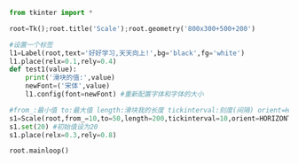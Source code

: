 
<BlogInfo id="805" title="24.Scale滑块组件" author="白日梦想猿" pv=0 read_times=0 pre_cost_time=0分26秒 category="GUI编程" tag_list="['GUI编程']" create_time="2020.06.29 12:15:09" update_time="2020.06.29 12:30:06" />

```python
from tkinter import *

root=Tk();root.title('Scale');root.geometry('800x300+500+200')

#设置一个标签
l1=Label(root,text='好好学习,天天向上!',bg='black',fg='white')
l1.place(relx=0.1,rely=0.4)
def test1(value):
    print('滑块的值:',value)
    newFont=('宋体',value)
    l1.config(font=newFont) #重新配置字体和字体的大小

#from_:最小值 to:最大值 length:滑块我的长度 tickinterval:刻度(间隔) orient=HORIZONTAL:让滑动条是水平的(默认是垂直的)
s1=Scale(root,from_=10,to=50,length=200,tickinterval=10,orient=HORIZONTAL,command=test1)
s1.set(20) #初始值设为20
s1.place(relx=0.3,rely=0.8)

root.mainloop()
```
